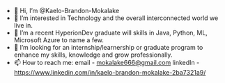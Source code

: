 - 👋 Hi, I’m @Kaelo-Brandon-Mokalake
- 👀 I’m interested in Technology and the overall interconnected world we live in.
- 🌱 I’m a recent HyperionDev graduate will skills in Java, Python, ML, Microsoft Azure to name a few.
- 💞️ I’m looking for an internship/learnership or graduate program to enhance my skills, knowledge and grow professionally.
- 📫 How to reach me: email - mokalake666@gmail.com 
                      linkedIn - https://www.linkedin.com/in/kaelo-brandon-mokalake-2ba7321a9/ 

<!---
Kaelo-Brandon-Mokalake/Kaelo-Brandon-Mokalake is a ✨ special ✨ repository because its `README.md` (this file) appears on your GitHub profile.
You can click the Preview link to take a look at your changes.
--->
